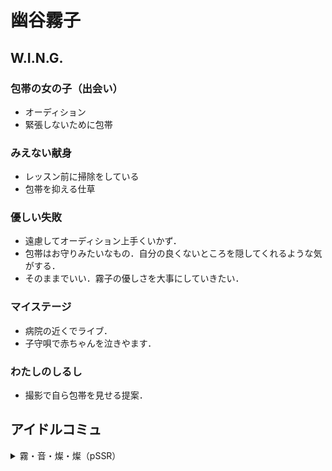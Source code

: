 # 幽谷霧子

## W.I.N.G.
### 包帯の女の子（出会い）
- オーディション
- 緊張しないために包帯

### みえない献身
- レッスン前に掃除をしている
- 包帯を抑える仕草

### 優しい失敗
- 遠慮してオーディション上手くいかず．
- 包帯はお守りみたいなもの．自分の良くないところを隠してくれるような気がする．
- そのままでいい．霧子の優しさを大事にしていきたい．

### マイステージ
- 病院の近くでライブ．
- 子守唄で赤ちゃんを泣きやます．

### わたしのしるし
- 撮影で自ら包帯を見せる提案．


## アイドルコミュ
<details><summary>霧・音・燦・燦（pSSR）</summary><divs>

### あめです
- 風邪，サボテンさん
- 教会，ステンドグラス
- ねぶた祭り→青森出身

</divs></details>

<!--stackedit_data:
eyJoaXN0b3J5IjpbLTk2MDU3MzcxMCwtMTkyODM3OTA2MiwxMj
EwMDU4MTQ5LC0xNDc2NDE4ODEzXX0=
-->
